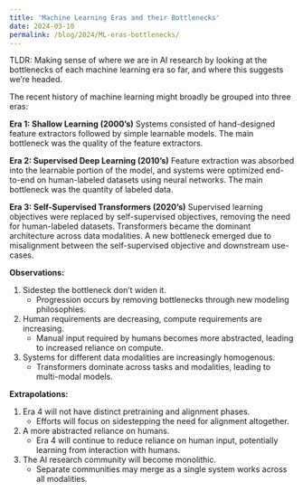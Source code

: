 ```yaml
---
title: 'Machine Learning Eras and their Bottlenecks'
date: 2024-03-10
permalink: /blog/2024/ML-eras-bottlenecks/
---
```


TLDR: Making sense of where we are in AI research by looking at the bottlenecks of each machine learning era so far, and where this suggests we’re headed.


The recent history of machine learning might broadly be grouped into three eras:

**Era 1: Shallow Learning (2000’s)**
Systems consisted of hand-designed feature extractors followed by simple learnable models. The main bottleneck was the quality of the feature extractors.

**Era 2: Supervised Deep Learning (2010’s)**
Feature extraction was absorbed into the learnable portion of the model, and systems were optimized end-to-end on human-labeled datasets using neural networks. The main bottleneck was the quantity of labeled data.

**Era 3: Self-Supervised Transformers (2020’s)**
Supervised learning objectives were replaced by self-supervised objectives, removing the need for human-labeled datasets. Transformers became the dominant architecture across data modalities. A new bottleneck emerged due to misalignment between the self-supervised objective and downstream use-cases.

**Observations:**
1. Sidestep the bottleneck don’t widen it.
   - Progression occurs by removing bottlenecks through new modeling philosophies.
2. Human requirements are decreasing, compute requirements are increasing.
   - Manual input required by humans becomes more abstracted, leading to increased reliance on compute.
3. Systems for different data modalities are increasingly homogenous.
   - Transformers dominate across tasks and modalities, leading to multi-modal models.

**Extrapolations:**
1. Era 4 will not have distinct pretraining and alignment phases.
   - Efforts will focus on sidestepping the need for alignment altogether.
2. A more abstracted reliance on humans.
   - Era 4 will continue to reduce reliance on human input, potentially learning from interaction with humans.
3. The AI research community will become monolithic.
   - Separate communities may merge as a single system works across all modalities.

